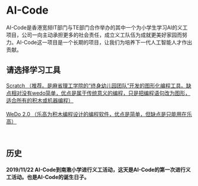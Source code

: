 # AI-Code

AI-Code是香港宽频IT部门与TE部门合作举办的其中一个为小学生学习AI的义工项目，公司一向主动承担更多的社会责任，成立义工队伍为成就更美好家园而努力。AI-Code这一项目是一个长期的项目，让我们为培养下一代人工智能人才作出贡献。

## 请选择学习工具

[Scratch （推荐。是麻省理工学院的“终身幼儿园团队”开发的图形化编程工具。缺点相对没有wedo简单，优点是属于传统意义的编程，只是把编程语句改为图形，适合所有的积木或机器编程）](/Scratch/README.md)
<br><br>
[WeDo 2.0 （乐高为积木编程设计的编程软件，优点是简单，但缺点是只能用在乐高）](/webdo_2.0/README.md)

<br>

## 历史
#### 2019/11/22 AI-Code到南漖小学进行义工活动，这天是AI-Code的第一次进行义工活动。也是AI-Code的诞生日子。